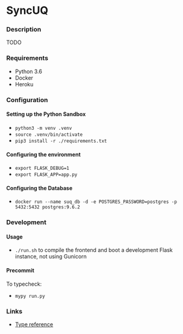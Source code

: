 # SyncUQ

### Description

TODO

### Requirements

- Python 3.6
- Docker
- Heroku

### Configuration

#### Setting up the Python Sandbox

- `python3 -m venv .venv`
- `source .venv/bin/activate`
- `pip3 install -r ./requirements.txt`

#### Configuring the environment

- `export FLASK_DEBUG=1`
- `export FLASK_APP=app.py`

#### Configuring the Database

- `docker run --name suq_db -d -e POSTGRES_PASSWORD=postgres -p 5432:5432 postgres:9.6.2`

### Development

#### Usage

- `./run.sh` to compile the frontend and boot a development Flask instance, not using Gunicorn

#### Precommit

To typecheck:

- `mypy run.py`

### Links

- [Type reference](https://docs.python.org/3/library/typing.html)
